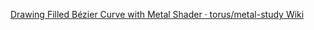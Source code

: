[Drawing Filled Bézier Curve with Metal Shader · torus/metal-study Wiki](https://github.com/torus/metal-study/wiki/Drawing-Filled-B%C3%A9zier-Curve-with-Metal-Shader)
